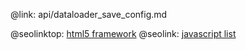 @link: api/dataloader_save_config.md

@seolinktop: [html5 framework](https://webix.com)
@seolink: [javascript list](https://webix.com/widget/list/)